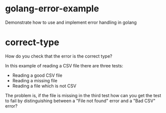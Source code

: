 # golang-error-example
Demonstrate how to use and implement error handling in golang

# correct-type
How do you check that the error is the correct type?

In this example of reading a CSV file there are three tests:
- Reading a good CSV file
- Reading a missing file
- Reading a file which is not CSV

The problem is, if the file is missing in the third test how can you get the 
test to fail by distinguishing between a "File not found" error and a "Bad CSV"
error?

